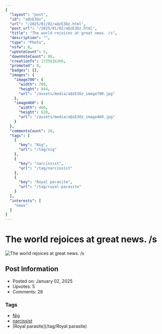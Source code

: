 ```yaml
---
{
  "layout": "post",
  "id": "aQzE3Oz",
  "url": "/2025/01/02/aQzE3Oz.html",
  "post_url": "/2025/01/02/aQzE3Oz.html",
  "title": "The world rejoices at great news. /s",
  "description": "",
  "type": "Photo",
  "nsfw": 0,
  "upVoteCount": 5,
  "downVoteCount": 88,
  "creationTs": 1735816266,
  "promoted": 0,
  "badges": [],
  "images": {
    "image700": {
      "width": 700,
      "height": 944,
      "url": "/assets/media/aQzE3Oz_image700.jpg"
    },
    "image460": {
      "width": 460,
      "height": 620,
      "url": "/assets/media/aQzE3Oz_image460.jpg"
    }
  },
  "commentsCount": 28,
  "tags": [
    {
      "key": "Nig",
      "url": "/tag/nig"
    },
    {
      "key": "narcissist",
      "url": "/tag/narcissist"
    },
    {
      "key": "Royal parasite",
      "url": "/tag/royal-parasite"
    }
  ],
  "interests": [
    "news"
  ]
}
---
```


# The world rejoices at great news. /s

![The world rejoices at great news. /s](/assets/media/aQzE3Oz_image700.jpg)

## Post Information

- Posted on: January 02, 2025
- Upvotes: 5
- Comments: 28

### Tags

- [Nig](/tag/Nig)
- [narcissist](/tag/narcissist)
- [Royal parasite](/tag/Royal parasite)
